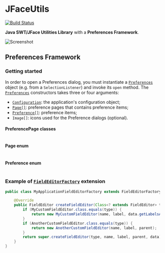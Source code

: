 JFaceUtils
==========

[![Build Status](https://travis-ci.org/Albertus82/JFaceUtils.svg?branch=master)](https://travis-ci.org/Albertus82/JFaceUtils)

**Java SWT/JFace Utilities Library** with a **Preferences Framework**.

![Screenshot](https://cloud.githubusercontent.com/assets/8672431/18028808/b4825704-6c87-11e6-96db-79f1fc46f931.png)

## Preferences Framework

### Getting started

In order to open a Preferences dialog, you must instantiate a [`Preferences`](src/main/java/it/albertus/jface/preference/Preferences.java) object (e.g. from a `SelectionListener`) and invoke its `open` method. The [`Preferences`](src/main/java/it/albertus/jface/preference/Preferences.java) constructors takes three or four arguments:
* [`Configuration`](src/main/java/it/albertus/util/Configuration.java): the application's configuration object;
* [`Page[]`](src/main/java/it/albertus/jface/preference/page/Page.java): preference pages that contains preference items;
* [`Preference[]`](src/main/java/it/albertus/jface/preference/Preference.java): preference items;
* `Image[]`: icons used for the Preference dialogs (optional).

#### PreferencePage classes

```java

```

#### Page enum

```java

```

#### Preference enum

```java

```

### Example of [`FieldEditorFactory`](src/main/java/it/albertus/jface/preference/FieldEditorFactory.java) extension

```java
public class MyApplicationFieldEditorFactory extends FieldEditorFactory {

	@Override
	public FieldEditor createFieldEditor(Class<? extends FieldEditor> type, String name, String label, Composite parent, FieldEditorData data) {
		if (MyCustomFieldEditor.class.equals(type)) {
			return new MyCustomFieldEditor(name, label, data.getLabelsAndValues().toArray(), parent);
		}
		if (AnotherCustomFieldEditor.class.equals(type)) {
			return new AnotherCustomFieldEditor(name, label, parent);
		}
		return super.createFieldEditor(type, name, label, parent, data);
	}
}
```
